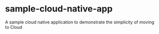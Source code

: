 # sample-cloud-native-app
A sample cloud native application to demonstrate the simplicity of moving to Cloud
